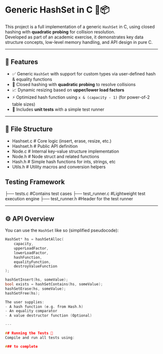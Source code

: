 # Generic HashSet in C 🧠📦

This project is a full implementation of a generic `HashSet` in C, using closed hashing with **quadratic probing** for collision resolution.  
Developed as part of an academic exercise, it demonstrates key data structure concepts, low-level memory handling, and API design in pure C.

---

## 🔧 Features

- ✅ Generic `HashSet` with support for custom types via user-defined hash & equality functions
- 🚀 Closed hashing with **quadratic probing** to resolve collisions
- 📈 Dynamic resizing based on **upper/lower load factors**
- ⚡ Optimized hash function using `x & (capacity - 1)` (for power-of-2 table sizes)
- 🧪 Includes **unit tests** with a simple test runner

---

## 📁 File Structure
- Hashset.c # Core logic (insert, erase, resize, etc.)
- Hashset.h # Public API definition
- Node.c # Internal key-value structure implementation
- Node.h # Node struct and related functions
- Hash.h # Simple hash functions for ints, strings, etc
- Utils.h # Utility macros and conversion helpers

## Testing Framework
├── tests.c #Contains test cases
├── test_runner.c #Lightweight test execution engine
├── test_runner.h #Header for the test runner


---

## ⚙️ API Overview

You can use the `HashSet` like so (simplified pseudocode):

```c
HashSet* hs = hashSetAlloc(
    capacity,
    upperLoadFactor,
    lowerLoadFactor,
    hashFunction,
    equalityFunction,
    destroyValueFunction
);

hashSetInsert(hs, someValue);
bool exists = hashSetContains(hs, someValue);
hashSetErase(hs, someValue);
hashSetFree(hs);

The user supplies:
- A hash function (e.g. from Hash.h)
- An equality comparator
- A value destructor function (Optional)

---

## Running the Tests 🧪
Compile and run all tests using:

### to complete






